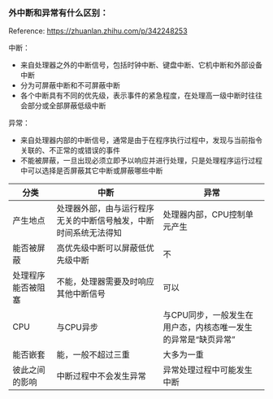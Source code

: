### 外中断和异常有什么区别：

Reference: https://zhuanlan.zhihu.com/p/342248253

中断：

- 来自处理器之外的中断信号，包括时钟中断、键盘中断、它机中断和外部设备中断
- 分为可屏蔽中断和不可屏蔽中断
- 各个中断具有不同的优先级，表示事件的紧急程度，在处理高一级中断时往往会部分或全部屏蔽低级中断



异常：

- 来自处理器内部的中断信号，通常是由于在程序执行过程中，发现与当前指令关联的、不正常的或错误的事件
- 不能被屏蔽，一旦出现必须立即予以响应并进行处理，只是处理程序运行过程中可以选择是否屏蔽其它中断或屏蔽哪些中断



| 分类               | 中断                                                         | 异常                                                         |
| ------------------ | ------------------------------------------------------------ | ------------------------------------------------------------ |
| 产生地点           | 处理器外部，由与运行程序无关的中断信号触发，中断时间系统无法得知 | 处理器内部，CPU控制单元产生                                  |
| 能否被屏蔽         | 高优先级中断可以屏蔽低优先级中断                             | 不                                                           |
| 处理程序能否被阻塞 | 不能，处理器需要及时响应其他中断信号                         | 可以                                                         |
| CPU                | 与CPU异步                                                    | 与CPU同步，一般发生在用户态，内核态唯一发生的异常是“缺页异常” |
| 能否嵌套           | 能，一般不超过三重                                           | 大多为一重                                                   |
| 彼此之间的影响     | 中断过程中不会发生异常                                       | 异常处理过程中可能发生中断                                   |

